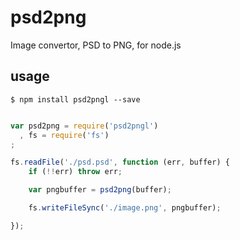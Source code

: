psd2png
==================

Image convertor, PSD to PNG, for node.js


## usage

    $ npm install psd2pngl --save

```javascript

var psd2png = require('psd2pngl')
  , fs = require('fs')
;

fs.readFile('./psd.psd', function (err, buffer) {
    if (!!err) throw err;

    var pngbuffer = psd2png(buffer);

    fs.writeFileSync('./image.png', pngbuffer);

});

